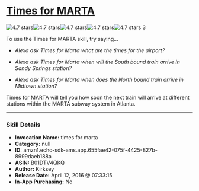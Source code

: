 # [Times for MARTA](http://alexa.amazon.com/#skills/amzn1.echo-sdk-ams.app.655fae42-075f-4425-827b-8999daeb188a)
![4.7 stars](../../images/ic_star_black_18dp_1x.png)![4.7 stars](../../images/ic_star_black_18dp_1x.png)![4.7 stars](../../images/ic_star_black_18dp_1x.png)![4.7 stars](../../images/ic_star_black_18dp_1x.png)![4.7 stars](../../images/ic_star_half_black_18dp_1x.png) 3

To use the Times for MARTA skill, try saying...

* *Alexa ask Times for Marta what are the times for the airport?*

* *Alexa ask Times for Marta when will the South bound train arrive in Sandy Springs station?*

* *Alexa ask Times for Marta when does the North bound train arrive in Midtown station?*

Times for MARTA will tell you how soon the next train will arrive at different stations within the MARTA subway system in Atlanta.

***

### Skill Details

* **Invocation Name:** times for marta
* **Category:** null
* **ID:** amzn1.echo-sdk-ams.app.655fae42-075f-4425-827b-8999daeb188a
* **ASIN:** B01DTV4QKQ
* **Author:** Kirksey
* **Release Date:** April 12, 2016 @ 07:33:15
* **In-App Purchasing:** No

